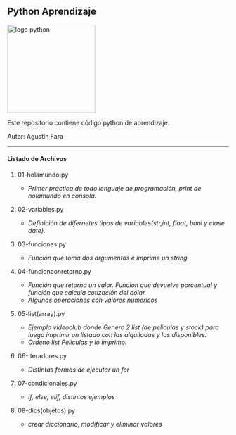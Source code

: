 ## **Python Aprendizaje**


<img src="https://upload.wikimedia.org/wikipedia/commons/thumb/c/c3/Python-logo-notext.svg/1024px-Python-logo-notext.svg.png" alt="logo python" width="200" height="200"></img>

Este repositorio contiene código python de aprendizaje. 

Autor: Agustín Fara

---

#### Listado de Archivos

1. 01-holamundo.py
    - *Primer práctica de todo lenguaje de programación, print de holamundo en consola.*
    
2. 02-variables.py
    - *Definición de difernetes tipos de variables(str,int, float, bool y clase date).*
    
3. 03-funciones.py
    - *Función que toma dos argumentos e imprime un string.*
        
4. 04-funcionconretorno.py
    - *Función que retorna un valor. Funcion que devuelve porcentual y función que calcula cotización del dólar.*
    - *Algunas operaciones con valores numericos*

5. 05-list(array).py
    - *Ejemplo videoclub donde Genero 2 list (de peliculas y stock) para luego imprimir un listado con las alquiladas y las disponibles.*
    - *Ordeno list Peliculas y lo imprimo.*

6. 06-Iteradores.py
    - *Distintas formas de ejecutar un for*

7. 07-condicionales.py
    - *if, else, elif, distintos ejemplos* 

8. 08-dics(objetos).py
    - *crear diccionario, modificar y eliminar valores* 


